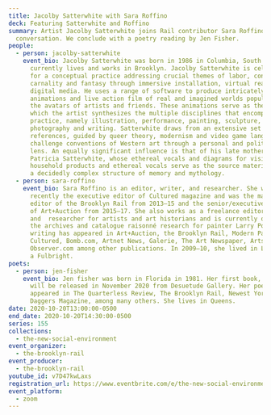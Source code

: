 ```yaml
---
title: Jacolby Satterwhite with Sara Roffino
deck: Featuring Satterwhite and Roffino
summary: Artist Jacolby Satterwhite joins Rail contributor Sara Roffino for a
  conversation. We conclude with a poetry reading by Jen Fisher.
people:
  - person: jacolby-satterwhite
    event_bio: Jacolby Satterwhite was born in 1986 in Columbia, South Carolina and
      currently lives and works in Brooklyn. Jacolby Satterwhite is celebrated
      for a conceptual practice addressing crucial themes of labor, consumption,
      carnality and fantasy through immersive installation, virtual reality and
      digital media. He uses a range of software to produce intricately detailed
      animations and live action film of real and imagined worlds populated by
      the avatars of artists and friends. These animations serve as the stage on
      which the artist synthesizes the multiple disciplines that encompass his
      practice, namely illustration, performance, painting, sculpture,
      photography and writing. Satterwhite draws from an extensive set of
      references, guided by queer theory, modernism and video game language to
      challenge conventions of Western art through a personal and political
      lens. An equally significant influence is that of his late mother,
      Patricia Satterwhite, whose ethereal vocals and diagrams for visionary
      household products and ethereal vocals serve as the source material within
      a decidedly complex structure of memory and mythology.
  - person: sara-roffino
    event_bio: Sara Roffino is an editor, writer, and researcher. She was most
      recently the executive editor of Cultured magazine and was the managing
      editor of the Brooklyn Rail from 2013–15 and the senior/executive editor
      of Art+Auction from 2015–17. She also works as a freelance editor
      and  researcher for artists and art historians and is currently overseeing
      the archives and catalogue raisonné research for painter Larry Poons. Her
      writing has appeared in Art+Auction, the Brooklyn Rail, Modern Painters,
      Cultured, Bomb.com, Artnet News, Galerie, The Art Newspaper, Artsy, and
      Observer.com among other publications. In 2009–10, she lived in Lisbon on
      a Fulbright.
poets:
  - person: jen-fisher
    event_bio: Jen fisher was born in Florida in 1981. Her first book, "In the Mud"
      will be released in November 2020 from Desuetude Gallery. Her poetry has
      appeared in The Quarterless Review, The Brooklyn Rail, Newest York, and
      Daggers Magazine, among many others. She lives in Queens.
date: 2020-10-20T13:00:00-0500
end_date: 2020-10-20T14:30:00-0500
series: 155
collections:
  - the-new-social-environment
event_organizer:
  - the-brooklyn-rail
event_producer:
  - the-brooklyn-rail
youtube_id: v7D47kwLaxs
registration_url: https://www.eventbrite.com/e/the-new-social-environment-155-jacolby-satterwhite-tickets-125547922215
event_platform:
  - zoom
---
```

